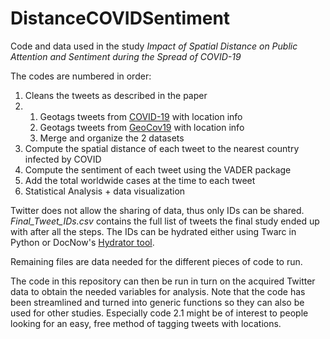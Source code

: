 # DistanceCOVIDSentiment
Code and data used in the study *Impact of Spatial Distance on Public Attention and Sentiment during the Spread of COVID-19*

The codes are numbered in order:
1. Cleans the tweets as described in the paper
2. 
    1. Geotags tweets from [COVID-19](https://github.com/echen102/COVID-19-TweetIDs) with location info
    2. Geotags tweets from [GeoCov19](https://ieee-dataport.org/open-access/geocov19-dataset-hundreds-millions-multilingual-covid-19-tweets-location-information) with location info
    3. Merge and organize the 2 datasets
6. Compute the spatial distance of each tweet to the nearest country infected by COVID
7. Compute the sentiment of each tweet using the VADER package
8. Add the total worldwide cases at the time to each tweet
9. Statistical Analysis + data visualization

Twitter does not allow the sharing of data, thus only IDs can be shared. *Final_Tweet_IDs.csv* contains the full list of tweets the final study ended up with after all the steps. The IDs can be hydrated either using Twarc in Python or DocNow's [Hydrator tool](https://github.com/DocNow/hydrator).

Remaining files are data needed for the different pieces of code to run.

The code in this repository can then be run in turn on the acquired Twitter data to obtain the needed variables for analysis. Note that the code has been streamlined and turned into generic functions so they can also be used for other studies. Especially code 2.1 might be of interest to people looking for an easy, free method of tagging tweets with locations.
